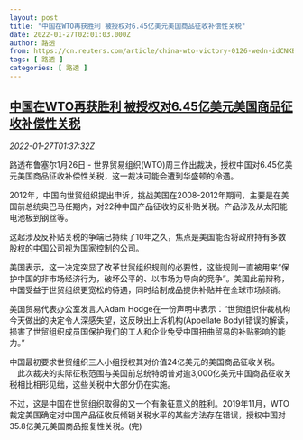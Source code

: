 ```yaml
---
layout: post
title: "中国在WTO再获胜利 被授权对6.45亿美元美国商品征收补偿性关税"
date: 2022-01-27T02:01:03.000Z
author: 路透
from: https://cn.reuters.com/article/china-wto-victory-0126-wedn-idCNKBS2K104P
tags: [ 路透 ]
categories: [ 路透 ]
---
```

<!--1643248863000-->
[中国在WTO再获胜利 被授权对6.45亿美元美国商品征收补偿性关税](https://cn.reuters.com/article/china-wto-victory-0126-wedn-idCNKBS2K104P)
------

<div>
<div><i>2022-01-27T01:37:32Z</i></div><p>路透布鲁塞尔1月26日 - 世界贸易组织(WTO)周三作出裁决，授权中国对6.45亿美元美国商品征收补偿性关税，这一裁决可能会遭到华盛顿的冷遇。 　</p><p>2012年，中国向世贸组织提出申诉，挑战美国在2008-2012年期间，主要是在美国前总统奥巴马任期内，对22种中国产品征收的反补贴关税。产品涉及从太阳能电池板到钢丝等。 　</p><p>这起涉及反补贴关税的争端已持续了10年之久，焦点是美国能否将政府持有多数股权的中国公司视为国家控制的公司。 　</p><p>美国表示，这一决定突显了改革世贸组织规则的必要性，这些规则一直被用来“保护中国的非市场经济行为，破坏公平的、以市场为导向的竞争”。美国此前辩称，中国受益于世贸组织更宽松的待遇，同时给制成品提供补贴并在全球市场倾销。</p><p>美国贸易代表办公室发言人Adam Hodge在一份声明中表示：“世贸组织仲裁机构今天做出的决定令人深感失望，这反映出上诉机构(Appellate Body)错误的解读，损害了世贸组织成员国保护我们的工人和企业免受中国扭曲贸易的补贴影响的能力。” 　</p><p>中国最初要求世贸组织三人小组授权其对价值24亿美元的美国商品征收关税。 　此次裁决的实际征税范围与美国前总统特朗普对逾3,000亿美元中国商品征收关税相比相形见绌，这些关税中大部分仍在实施。</p><p>不过，这是中国在世贸组织取得的又一个有象征意义的胜利。2019年11月，WTO裁定美国确定对中国产品征收反倾销关税水平的某些方法存在错误，授权中国对35.8亿美元美国商品报复性关税。(完)</p>
</div>
